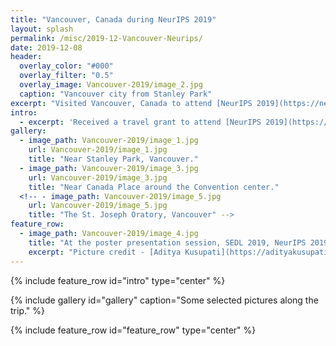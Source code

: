 ```yaml
---
title: "Vancouver, Canada during NeurIPS 2019"
layout: splash
permalink: /misc/2019-12-Vancouver-Neurips/
date: 2019-12-08
header:
  overlay_color: "#000"
  overlay_filter: "0.5"
  overlay_image: Vancouver-2019/image_2.jpg
  caption: "Vancouver city from Stanley Park"
excerpt: "Visited Vancouver, Canada to attend [NeurIPS 2019](https://neurips.cc/Conferences/2019) and present at [SEDL 2019](https://sites.google.com/view/sedl-neurips-2019/)"
intro: 
  - excerpt: 'Received a travel grant to attend [NeurIPS 2019](https://neurips.cc/Conferences/2019). Scroll and have a look at some pictures from Vancouver, Canada!'
gallery:
  - image_path: Vancouver-2019/image_1.jpg
    url: Vancouver-2019/image_1.jpg
    title: "Near Stanley Park, Vancouver."
  - image_path: Vancouver-2019/image_3.jpg
    url: Vancouver-2019/image_3.jpg
    title: "Near Canada Place around the Convention center."
  <!-- - image_path: Vancouver-2019/image_5.jpg
    url: Vancouver-2019/image_5.jpg
    title: "The St. Joseph Oratory, Vancouver" -->
feature_row:
  - image_path: Vancouver-2019/image_4.jpg
    title: "At the poster presentation session, SEDL 2019, NeurIPS 2019."
    excerpt: "Picture credit - [Aditya Kusupati](https://adityakusupati.github.io/)"
---
```


{% include feature_row id="intro" type="center" %}

{% include gallery id="gallery" caption="Some selected pictures along the trip." %}

{% include feature_row id="feature_row" type="center" %}
